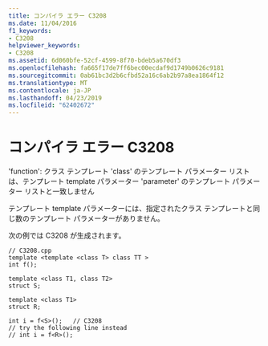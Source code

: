```yaml
---
title: コンパイラ エラー C3208
ms.date: 11/04/2016
f1_keywords:
- C3208
helpviewer_keywords:
- C3208
ms.assetid: 6d060bfe-52cf-4599-8f70-bdeb5a670df3
ms.openlocfilehash: fa665f17de7ff6bec00ecdaf9d1749b0626c9181
ms.sourcegitcommit: 0ab61bc3d2b6cfbd52a16c6ab2b97a8ea1864f12
ms.translationtype: MT
ms.contentlocale: ja-JP
ms.lasthandoff: 04/23/2019
ms.locfileid: "62402672"
---
```

# <a name="compiler-error-c3208"></a>コンパイラ エラー C3208

'function': クラス テンプレート 'class' のテンプレート パラメーター リストは、テンプレート template パラメーター 'parameter' のテンプレート パラメーター リストと一致しません

テンプレート template パラメーターには、指定されたクラス テンプレートと同じ数のテンプレート パラメーターがありません。

次の例では C3208 が生成されます。

```
// C3208.cpp
template <template <class T> class TT >
int f();

template <class T1, class T2>
struct S;

template <class T1>
struct R;

int i = f<S>();   // C3208
// try the following line instead
// int i = f<R>();
```